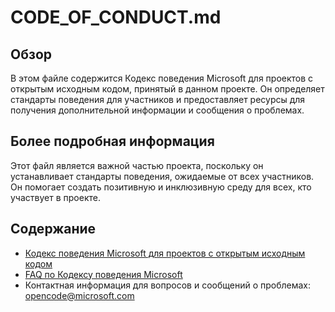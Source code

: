 # CODE_OF_CONDUCT.md

## Обзор

В этом файле содержится Кодекс поведения Microsoft для проектов с открытым исходным кодом, принятый в данном проекте. Он определяет стандарты поведения для участников и предоставляет ресурсы для получения дополнительной информации и сообщения о проблемах.

## Более подробная информация

Этот файл является важной частью проекта, поскольку он устанавливает стандарты поведения, ожидаемые от всех участников. Он помогает создать позитивную и инклюзивную среду для всех, кто участвует в проекте.

## Содержание

- [Кодекс поведения Microsoft для проектов с открытым исходным кодом](https://opensource.microsoft.com/codeofconduct/)
- [FAQ по Кодексу поведения Microsoft](https://opensource.microsoft.com/codeofconduct/faq/)
- Контактная информация для вопросов и сообщений о проблемах: [opencode@microsoft.com](mailto:opencode@microsoft.com)